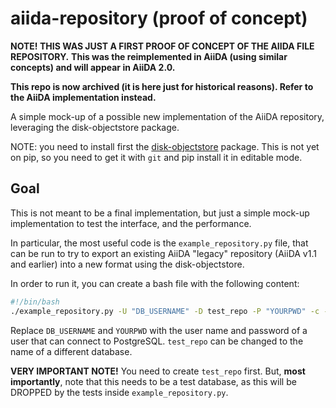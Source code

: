 # aiida-repository (proof of concept)

**NOTE! THIS WAS JUST A FIRST PROOF OF CONCEPT OF THE AIIDA FILE REPOSITORY.**
**This was the reimplemented in AiiDA (using similar concepts) and will appear in AiiDA 2.0.**

**This repo is now archived (it is here just for historical reasons). Refer to the AiiDA implementation instead.**

A simple mock-up of a possible new implementation of the AiiDA repository,
leveraging the disk-objectstore package.

NOTE: you need to install first the [disk-objectstore](https://github.com/giovannipizzi/disk-objectstore) package.
This is not yet on pip, so you need to get it with `git` and pip install it
in editable mode.

## Goal
This is not meant to be a final implementation, but just a simple mock-up
implementation to test the interface, and the performance.

In particular, the most useful code is the `example_repository.py` file,
that can be run to try to export an existing AiiDA "legacy" repository (AiiDA v1.1 and earlier) into a new format using the disk-objectstore.

In order to run it, you can create a bash file with the following content:
```bash
#!/bin/bash
./example_repository.py -U "DB_USERNAME" -D test_repo -P "YOURPWD" -c -r ~/.aiida/repositories/aiidadb/repository/ -C "$@"
```

Replace `DB_USERNAME` and `YOURPWD` with the user name and password of a user that can connect to PostgreSQL.
`test_repo` can be changed to the name of a different database.

**VERY IMPORTANT NOTE!** You need to create `test_repo` first. But, **most importantly**,
note that this needs to be a test database, as this will be DROPPED by the tests inside
`example_repository.py`.
